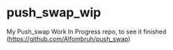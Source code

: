# push_swap_wip

My Push_swap Work In Progress repo, to see it finished (https://github.com/Alfombruh/push_swap)
